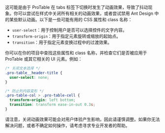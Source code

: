 这可能是由于 ProTable 在 tabs 标签下切换时发生了动画效果，导致了抖动现象。你可以尝试在样式中关闭所有相关的动画效果，或者尝试禁用 Ant Design 中的某些默认动画。以下是一些可能有用的 CSS 属性和 class 名称：

- `user-select`：用于控制用户是否可以选择控件的文字内容。
- `transform-origin`：用于指定元素旋转或缩放的起始点。
- `transition`：用于指定元素变换过程中的过渡效果。

你可以在你的项目中查找这些属性和 class 名称，并检查它们是否被应用于 ProTable 或其它相关的 UI 元素。例如：

```css
/* 关闭文本选择 */
.pro-table__header-title {
  user-select: none;
}

/* 防止列内容变形 */
.pro-table-col > .pro-table-cell {
  transform-origin: left bottom;
  transition: transform ease-in-out 0.3s;
}
```

请注意，关闭动画效果可能会对用户体验产生影响，因此请谨慎调整。如果你无法解决问题，或者不确定如何操作，请考虑寻求专业开发者的帮助。
